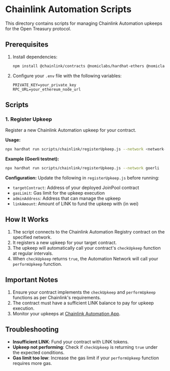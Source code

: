 # Chainlink Automation Scripts

This directory contains scripts for managing Chainlink Automation upkeeps for the Open Treasury protocol.

## Prerequisites

1. Install dependencies:
   ```bash
   npm install @chainlink/contracts @nomiclabs/hardhat-ethers @nomiclabs/hardhat-waffle ethers hardhat
   ```

2. Configure your `.env` file with the following variables:
   ```
   PRIVATE_KEY=your_private_key
   RPC_URL=your_ethereum_node_url
   ```

## Scripts

### 1. Register Upkeep

Register a new Chainlink Automation upkeep for your contract.

**Usage:**
```bash
npx hardhat run scripts/chainlink/registerUpkeep.js --network <network-name>
```

**Example (Goerli testnet):**
```bash
npx hardhat run scripts/chainlink/registerUpkeep.js --network goerli
```

**Configuration:**
Update the following in `registerUpkeep.js` before running:
- `targetContract`: Address of your deployed JoinPool contract
- `gasLimit`: Gas limit for the upkeep execution
- `adminAddress`: Address that can manage the upkeep
- `linkAmount`: Amount of LINK to fund the upkeep with (in wei)

## How It Works

1. The script connects to the Chainlink Automation Registry contract on the specified network.
2. It registers a new upkeep for your target contract.
3. The upkeep will automatically call your contract's `checkUpkeep` function at regular intervals.
4. When `checkUpkeep` returns `true`, the Automation Network will call your `performUpkeep` function.

## Important Notes

1. Ensure your contract implements the `checkUpkeep` and `performUpkeep` functions as per Chainlink's requirements.
2. The contract must have a sufficient LINK balance to pay for upkeep execution.
3. Monitor your upkeeps at [Chainlink Automation App](https://automation.chain.link/).

## Troubleshooting

- **Insufficient LINK**: Fund your contract with LINK tokens.
- **Upkeep not performing**: Check if `checkUpkeep` is returning `true` under the expected conditions.
- **Gas limit too low**: Increase the gas limit if your `performUpkeep` function requires more gas.
